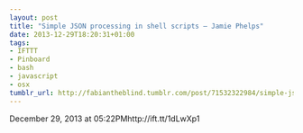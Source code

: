 ```yaml
---
layout: post
title: "Simple JSON processing in shell scripts — Jamie Phelps"
date: 2013-12-29T18:20:31+01:00
tags:
- IFTTT
- Pinboard
- bash
- javascript
- osx
tumblr_url: http://fabiantheblind.tumblr.com/post/71532322984/simple-json-processing-in-shell-scripts-jamie-phelps
---
```

December 29, 2013 at 05:22PMhttp://ift.tt/1dLwXp1
